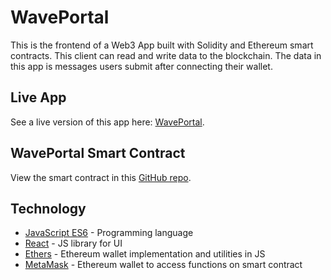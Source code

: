 # WavePortal 

This is the frontend of a Web3 App built with Solidity and Ethereum smart contracts. This client can read and write data to the blockchain. The data in this app is messages users submit after connecting their wallet.

## Live App

See a live version of this app here: [WavePortal](https://waveportal.gavingrant.repl.co/).

## WavePortal Smart Contract

View the smart contract in this [GitHub repo](https://github.com/gavinmgrant/waveportal).

## Technology

* [JavaScript ES6](https://www.javascript.com/) - Programming language
* [React](https://reactjs.org/) - JS library for UI
* [Ethers](https://github.com/ethers-io/ethers.js) - Ethereum wallet implementation and utilities in JS
* [MetaMask](https://metamask.io/) - Ethereum wallet to access functions on smart contract
